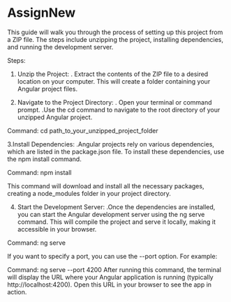 # AssignNew


This guide will walk you through the process of setting up this project from a ZIP file. The steps include unzipping the project, installing dependencies, and running the development server.

Steps:
1. Unzip the Project:
   . Extract the contents of the ZIP file to a desired location on your computer. This will create a folder containing your Angular project files.

3. Navigate to the Project Directory:
  . Open your terminal or command prompt.
  .Use the cd command to navigate to the root directory of your unzipped Angular project.

Command:
  cd path_to_your_unzipped_project_folder

3.Install Dependencies:
  .Angular projects rely on various dependencies, which are listed in the package.json file. To install these dependencies, use the npm install command.
  
Command: npm install

This command will download and install all the necessary packages, creating a node_modules folder in your project directory.

4. Start the Development Server:
   .Once the dependencies are installed, you can start the Angular development server using the ng serve command. This will compile the project and serve it locally, making it accessible in your         browser.
   
Command: ng serve

  If you want to specify a port, you can use the --port option. For example:

Command:
ng serve --port 4200
After running this command, the terminal will display the URL where your Angular application is running (typically http://localhost:4200). Open this URL in your browser to see the app in action.
